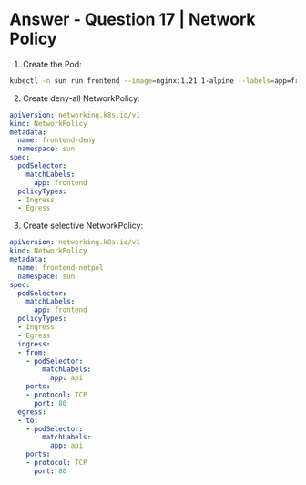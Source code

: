# Answer - Question 17 | Network Policy

1. Create the Pod:
```bash
kubectl -n sun run frontend --image=nginx:1.21.1-alpine --labels=app=frontend
```

2. Create deny-all NetworkPolicy:
```yaml
apiVersion: networking.k8s.io/v1
kind: NetworkPolicy
metadata:
  name: frontend-deny
  namespace: sun
spec:
  podSelector:
    matchLabels:
      app: frontend
  policyTypes:
  - Ingress
  - Egress
```

3. Create selective NetworkPolicy:
```yaml
apiVersion: networking.k8s.io/v1
kind: NetworkPolicy
metadata:
  name: frontend-netpol
  namespace: sun
spec:
  podSelector:
    matchLabels:
      app: frontend
  policyTypes:
  - Ingress
  - Egress
  ingress:
  - from:
    - podSelector:
        matchLabels:
          app: api
    ports:
    - protocol: TCP
      port: 80
  egress:
  - to:
    - podSelector:
        matchLabels:
          app: api
    ports:
    - protocol: TCP
      port: 80
```
